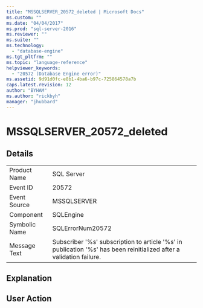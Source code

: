 ```yaml
---
title: "MSSQLSERVER_20572_deleted | Microsoft Docs"
ms.custom: ""
ms.date: "04/04/2017"
ms.prod: "sql-server-2016"
ms.reviewer: ""
ms.suite: ""
ms.technology: 
  - "database-engine"
ms.tgt_pltfrm: ""
ms.topic: "language-reference"
helpviewer_keywords: 
  - "20572 (Database Engine error)"
ms.assetid: 9d91d0fc-e8b1-4ba6-b97c-725864578a7b
caps.latest.revision: 12
author: "BYHAM"
ms.author: "rickbyh"
manager: "jhubbard"
---
```

# MSSQLSERVER_20572_deleted
  
## Details  
  
|||  
|-|-|  
|Product Name|SQL Server|  
|Event ID|20572|  
|Event Source|MSSQLSERVER|  
|Component|SQLEngine|  
|Symbolic Name|SQLErrorNum20572|  
|Message Text|Subscriber '%s' subscription to article '%s' in publication '%s' has been reinitialized after a validation failure.|  
  
## Explanation  
  
## User Action  
